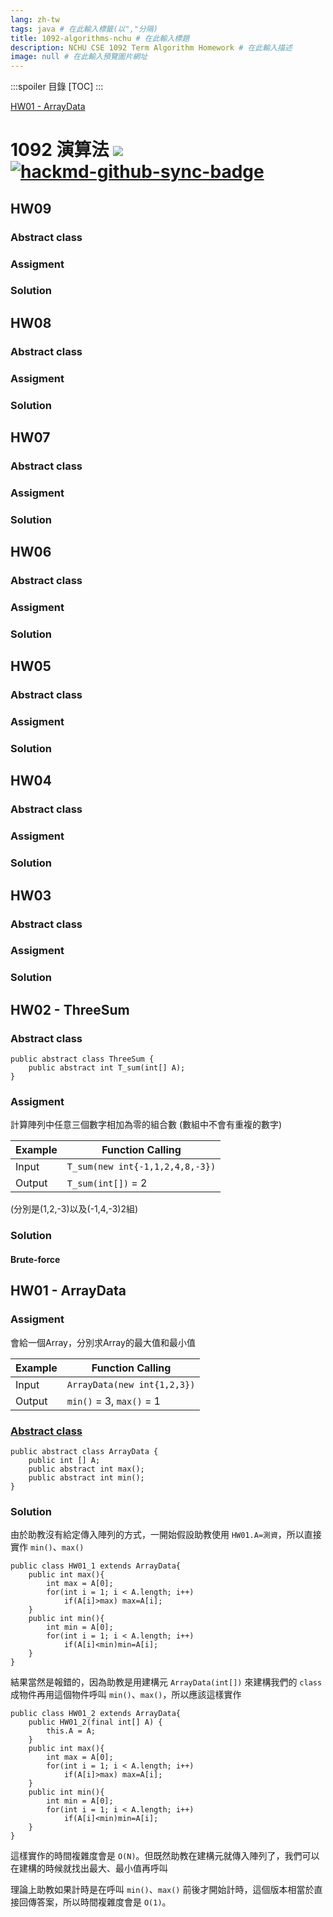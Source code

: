 ```yaml
---
lang: zh-tw
tags: java # 在此輸入標籤(以","分隔)
title: 1092-algorithms-nchu # 在此輸入標題
description: NCHU CSE 1092 Term Algorithm Homework # 在此輸入描述
image: null # 在此輸入預覽圖片網址
---
```


:::spoiler 目錄
[TOC]
:::

[HW01 - ArrayData](#HW01---ArrayData)

# 1092 演算法 ![](https://img.shields.io/badge/dynamic/json?color=aqua&query=%24.viewcount&label=%E8%A7%80%E7%9C%8B%E6%AC%A1%E6%95%B8&suffix=%E6%AC%A1&url=https%3A%2F%2Fhackmd.io%2F%40VJ%2F1092-algorithms-nchu%2Finfo) [![hackmd-github-sync-badge](https://hackmd.io/fRHOXqCNSx6Wd3yEKjQf2w/badge)](https://hackmd.io/fRHOXqCNSx6Wd3yEKjQf2w)

## HW09

### Abstract class

### Assigment

### Solution

## HW08

### Abstract class

### Assigment

### Solution

## HW07

### Abstract class

### Assigment

### Solution

## HW06

### Abstract class

### Assigment

### Solution

## HW05

### Abstract class

### Assigment

### Solution

## HW04

### Abstract class

### Assigment

### Solution

## HW03

### Abstract class

### Assigment

### Solution

## HW02 - ThreeSum

### Abstract class

```java=
public abstract class ThreeSum {
    public abstract int T_sum(int[] A);
}
```

### Assigment

計算陣列中任意三個數字相加為零的組合數 (數組中不會有重複的數字)

| Example | Function Calling                |
| ------- | ------------------------------- |
| Input   | `T_sum(new int{-1,1,2,4,8,-3})` |
| Output  | `T_sum(int[])` = 2              |

(分別是(1,2,-3)以及(-1,4,-3)2組)

### Solution

#### Brute-force

## HW01 - ArrayData

### Assigment

會給一個Array，分別求Array的最大值和最小值

| Example | Function Calling            |
| ------- | --------------------------- |
| Input   | `ArrayData(new int{1,2,3})` |
| Output  | `min()` = 3, `max()` = 1    |

### [Abstract class](https://github.com/twjmy/algorithms-nchu/blob/3ccad0141bc3975f69101f366f14bac8fe7c7d57/1092/ArrayData.java#L1-L5)

```java=!
public abstract class ArrayData {
    public int [] A;
    public abstract int max();
    public abstract int min();
}
```

### Solution

由於助教沒有給定傳入陣列的方式，一開始假設助教使用 `HW01.A=測資`，所以直接實作
`min()`、`max()`

```java=!
public class HW01_1 extends ArrayData{
    public int max(){
        int max = A[0];
        for(int i = 1; i < A.length; i++)
            if(A[i]>max) max=A[i];
    }
    public int min(){
        int min = A[0];
        for(int i = 1; i < A.length; i++)
            if(A[i]<min)min=A[i];
    }
}
```

結果當然是報錯的，因為助教是用建構元 `ArrayData(int[])` 來建構我們的 `class` 成物件再用這個物件呼叫 `min()`、`max()`，所以應該這樣實作

```java=!
public class HW01_2 extends ArrayData{
    public HW01_2(final int[] A) {
        this.A = A;
    }
    public int max(){
        int max = A[0];
        for(int i = 1; i < A.length; i++)
            if(A[i]>max) max=A[i];
    }
    public int min(){
        int min = A[0];
        for(int i = 1; i < A.length; i++)
            if(A[i]<min)min=A[i];
    }
}
```

這樣實作的時間複雜度會是 `O(N)`。但既然助教在建構元就傳入陣列了，我們可以在建構的時候就找出最大、最小值再呼叫

理論上助教如果計時是在呼叫 `min()`、`max()` 前後才開始計時，這個版本相當於直接回傳答案，所以時間複雜度會是 `O(1)`。